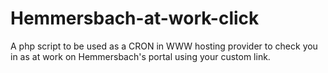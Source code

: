 # Hemmersbach-at-work-click
A php script to be used as a CRON in WWW hosting provider to check you in as at work on Hemmersbach's portal using your custom link.
